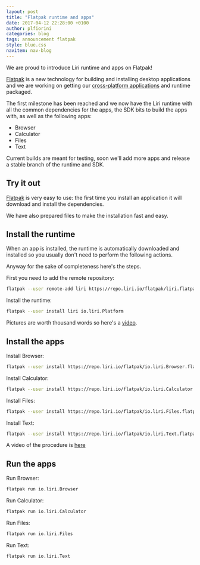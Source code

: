 ```yaml
---
layout: post
title: "Flatpak runtime and apps"
date: 2017-04-12 22:28:00 +0100
author: plfiorini
categories: blog
tags: announcement flatpak
style: blue.css
navitem: nav-blog
---
```


We are proud to introduce Liri runtime and apps on Flatpak!

[Flatpak][flatpak] is a new technology for building and installing desktop applications
and we are working on getting our [cross-platform applications][liri-io-apps] and runtime packaged.

The first milestone has been reached and we now have the Liri runtime with all the common dependencies
for the apps, the SDK bits to build the apps with, as well as the following apps:

* Browser
* Calculator
* Files
* Text

Current builds are meant for testing, soon we'll add more apps and release a stable branch
of the runtime and SDK.

## Try it out

[Flatpak][flatpak] is very easy to use: the first time you install an application it will download
and install the dependencies.

We have also prepared files to make the installation fast and easy.

## Install the runtime

When an app is installed, the runtime is automatically downloaded and installed so you usually
don't need to perform the following actions.

Anyway for the sake of completeness here's the steps.

First you need to add the remote repository:

```sh
flatpak --user remote-add liri https://repo.liri.io/flatpak/liri.flatpakrepo
```

Install the runtime:

```sh
flatpak --user install liri io.liri.Platform
```

Pictures are worth thousand words so here's a [video][asciinema-runtime].

## Install the apps

Install Browser:

```sh
flatpak --user install https://repo.liri.io/flatpak/io.liri.Browser.flatpakref
```

Install Calculator:

```sh
flatpak --user install https://repo.liri.io/flatpak/io.liri.Calculator.flatpakref
```

Install Files:

```sh
flatpak --user install https://repo.liri.io/flatpak/io.liri.Files.flatpakref
```

Install Text:

```sh
flatpak --user install https://repo.liri.io/flatpak/io.liri.Text.flatpakref
```

A video of the procedure is [here][asciinema-apps]

## Run the apps

Run Browser:

```sh
flatpak run io.liri.Browser
```

Run Calculator:

```sh
flatpak run io.liri.Calculator
```

Run Files:

```sh
flatpak run io.liri.Files
```

Run Text:

```sh
flatpak run io.liri.Text
```


[flatpak]: http://flatpak.org/
[liri-io-apps]: https://liri.io/apps/
[asciinema-runtime]: https://asciinema.org/a/113001
[asciinema-apps]: https://asciinema.org/a/113002
